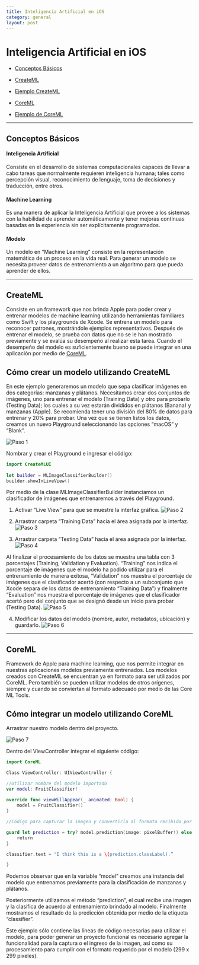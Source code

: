 ```yaml
---
title: Inteligencia Artificial en iOS
category: general
layout: post
---
```


# Inteligencia Artificial en iOS

- [Conceptos Básicos](#conceptos-básicos)

- [CreateML](#createml)

- [Ejemplo CreateML](#cómo-crear-un-modelo-utilizando-createml)

- [CoreML](#coreml)

- [Ejemplo de CoreML](#cómo-integrar-un-modelo-utilizando-coreml)

___

## Conceptos Básicos

#### Inteligencia Artificial
Consiste en el desarrollo de sistemas computacionales capaces de llevar a cabo tareas que normalmente requieren inteligencia humana; tales como percepción visual, reconocimiento de lenguaje, toma de decisiones y traducción, entre otros.

#### Machine Learning
Es una manera de aplicar la Inteligencia Artificial que provee a los sistemas con la habilidad de aprender automáticamente y tener mejoras continuas basadas en la experiencia sin ser explícitamente programados.

#### Modelo
Un modelo en “Machine Learning” consiste en la representación matemática de un proceso en la vida real. Para generar un modelo se necesita proveer datos de entrenamiento a un algoritmo para que pueda aprender de ellos.

___

## CreateML
Consiste en un framework que nos brinda Apple para poder crear y entrenar modelos de machine learning utilizando herramientas familiares como Swift y los playgrounds de Xcode.
Se entrena un modelo para reconocer patrones, mostrándole ejemplos representativos. Después de entrenar el modelo, se prueba con datos que no se le han mostrado previamente y se evalúa su desempeño al realizar esta tarea.
Cuando el desempeño del modelo es suficientemente bueno se puede integrar en una aplicación por medio de [CoreML](#coreml).

## Cómo crear un modelo utilizando CreateML
En este ejemplo generaremos un modelo que sepa clasificar imágenes en dos categorías: manzanas y plátanos.
Necesitamos crear dos conjuntos de imágenes, uno para entrenar el modelo (Training Data) y otro para probarlo (Testing Data); los cuales a su vez estarán divididos en plátanos (Banana) y manzanas (Apple). Se recomienda tener una división del 80% de datos para entrenar y 20% para probar.
Una vez que se tienen listos los datos, creamos un nuevo Playground seleccionando las opciones “macOS” y “Blank”.

![Paso 1](../assets/img/artificial-intelligence/step1.png)


Nombrar y crear el Playground e ingresar el código:

```swift
import CreateMLUI
 
let builder = MLImageClassifierBuilder()
builder.showInLiveView()
```

Por medio de la clase MLImageClassifierBuilder instanciamos un clasificador de imágenes que entrenaremos a través del Playground.

1. Activar “Live View” para que se muestre la interfaz gráfica.
![Paso 2](../assets/img/artificial-intelligence/step2.png)

2. Arrastrar carpeta “Training Data” hacia el área asignada por la interfaz.
![Paso 3](../assets/img/artificial-intelligence/step3.png)

3. Arrastrar carpeta “Testing Data” hacia el área asignada por la interfaz.
![Paso 4](../assets/img/artificial-intelligence/step4.png)

Al finalizar el procesamiento de los datos se muestra una tabla con 3 porcentajes (Training, Validation y Evaluation). “Training” nos indica el porcentaje de imágenes que el modelo ha podido utilizar para el entrenamiento de manera exitosa, “Validation” nos muestra el porcentaje de imágenes que el clasificador acertó (con respecto a un subconjunto que Xcode separa de los datos de entrenamiento “Training Data”) y finalmente “Evaluation” nos muestra el porcentaje de imágenes que el clasificador acertó pero del conjunto que se designó desde un inicio para probar (Testing Data).
![Paso 5](../assets/img/artificial-intelligence/step5.png)

4. Modificar los datos del modelo (nombre, autor, metadatos, ubicación) y guardarlo.
![Paso 6](../assets/img/artificial-intelligence/step6.png)
___

## CoreML

Framework de Apple para machine learning, que nos permite integrar en nuestras aplicaciones modelos previamente entrenados.
Los modelos creados con CreateML se encuentran ya en formato para ser utilizados por CoreML. Pero también se pueden utilizar modelos de otros orígenes, siempre y cuando se conviertan al formato adecuado por medio de las Core ML Tools.

## Cómo integrar un modelo utilizando CoreML

Arrastrar nuestro modelo dentro del proyecto.

![Paso 7](../assets/img/artificial-intelligence/step7.png)

Dentro del ViewController integrar el siguiente código:

```swift
import CoreML

Class ViewController: UIViewController {

//Utilizar nombre del modelo importado
var model: FruitClassifier!
 
override func viewWillAppear(_ animated: Bool) {
    model = FruitClassifier()
}

//Código para capturar la imagen y convertirla al formato recibido por el modelo

guard let prediction = try? model.prediction(image: pixelBuffer!) else {
    return
}

classifier.text = "I think this is a \(prediction.classLabel).”

}
```

Podemos observar que en la variable “model” creamos una instancia del modelo que entrenamos previamente para la clasificación de manzanas y plátanos.

Posteriormente utilizamos el método “prediction”, el cual recibe una imagen y la clasifica de acuerdo al entrenamiento brindado al modelo.
Finalmente mostramos el resultado de la predicción obtenida por medio de la etiqueta “classifier”.

Este ejemplo sólo contiene las líneas de código necesarias para utilizar el modelo, para poder generar un proyecto funcional es necesario agregar la funcionalidad para la captura o el ingreso de la imagen, así como su procesamiento para cumplir con el formato requerido por el modelo (299 x 299 pixeles).

